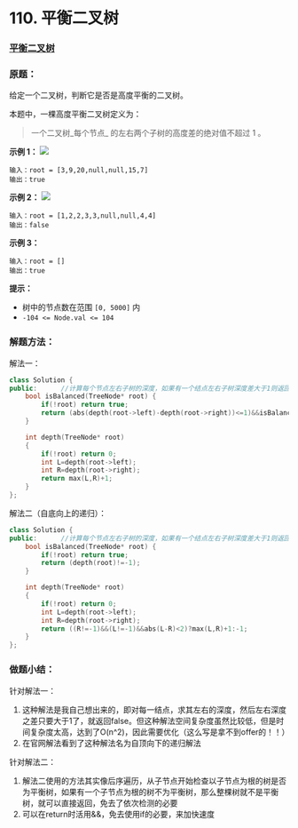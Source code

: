 # 110. 平衡二叉树

### [平衡二叉树](https://leetcode-cn.com/problems/balanced-binary-tree/submissions/)

### 原题：

给定一个二叉树，判断它是否是高度平衡的二叉树。

本题中，一棵高度平衡二叉树定义为：

> 一个二叉树_每个节点_ 的左右两个子树的高度差的绝对值不超过 1 。

**示例 1：** ![](https://assets.leetcode.com/uploads/2020/10/06/balance\_1.jpg)

```
输入：root = [3,9,20,null,null,15,7]
输出：true
```

**示例 2：** ![](https://assets.leetcode.com/uploads/2020/10/06/balance\_2.jpg)

```
输入：root = [1,2,2,3,3,null,null,4,4]
输出：false
```

**示例 3：**

```
输入：root = []
输出：true
```

**提示：**

* 树中的节点数在范围 `[0, 5000]` 内
* `-104 <= Node.val <= 104`

### 解题方法：

解法一：

```cpp
class Solution {
public:      //计算每个节点左右子树的深度，如果有一个结点左右子树深度差大于1则返回false
    bool isBalanced(TreeNode* root) {
        if(!root) return true;
        return (abs(depth(root->left)-depth(root->right))<=1)&&isBalanced(root->left)&&isBalanced(root->right);
    }

    int depth(TreeNode* root)
    {
        if(!root) return 0;
        int L=depth(root->left);
        int R=depth(root->right);
        return max(L,R)+1;
    }
};
```

解法二（自底向上的递归）：

```cpp
class Solution {
public:      //计算每个节点左右子树的深度，如果有一个结点左右子树深度差大于1则返回false
    bool isBalanced(TreeNode* root) {
        if(!root) return true;
        return (depth(root)!=-1);
    }

    int depth(TreeNode* root)
    {
        if(!root) return 0;
        int L=depth(root->left);
        int R=depth(root->right);
        return ((R!=-1)&&(L!=-1)&&abs(L-R)<2)?max(L,R)+1:-1;
    }
};
```

### 做题小结：

针对解法一：

1. 这种解法是我自己想出来的，即对每一结点，求其左右的深度，然后左右深度之差只要大于1了，就返回false。但这种解法空间复杂度虽然比较低，但是时间复杂度太高，达到了O(n^2)，因此需要优化（这么写是拿不到offer的！！）
2. 在官网解法看到了这种解法名为自顶向下的递归解法

针对解法二：

1. 解法二使用的方法其实像后序遍历，从子节点开始检查以子节点为根的树是否为平衡树，如果有一个子节点为根的树不为平衡树，那么整棵树就不是平衡树，就可以直接返回，免去了依次检测的必要
2. 可以在return时活用&&，免去使用if的必要，来加快速度

